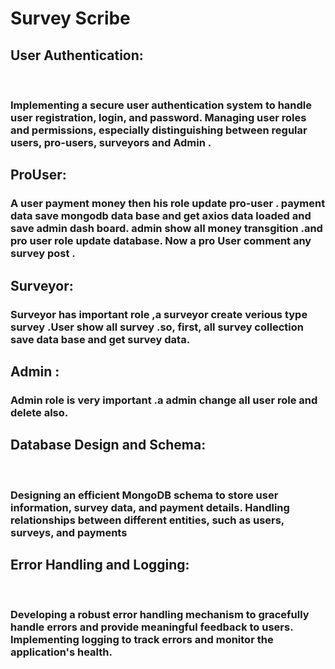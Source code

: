 # Survey Scribe


<h2>User Authentication:</h2> <br>
<h3>Implementing a secure user authentication system to handle user registration, login, and password. Managing user roles and permissions, especially distinguishing between regular users, pro-users, surveyors and Admin .</h3>

<h2>ProUser: </h2> <h3> A user payment money then his role update pro-user . payment data save mongodb data base and get axios data loaded and save admin dash board. admin show all money transgition .and pro user role update database. Now a pro User comment any survey post . </h3>

<h2>Surveyor: </h2><h3> Surveyor has important role ,a surveyor  create verious type survey .User show all survey .so, first, all survey collection save data base and get survey data. </h3>

<h2>Admin : </h2><h3> Admin role is very important  .a admin change all user role and delete also.</h3>

<h2>Database Design and Schema: </h2> <br>
<h3>Designing an efficient MongoDB schema to store user information, survey data, and payment details. Handling relationships between different entities, such as users, surveys, and payments</h3>

<h2>Error Handling and Logging: </h2><br>
<h3>Developing a robust error handling mechanism to gracefully handle errors and provide meaningful feedback to users. Implementing logging to track errors and monitor the application's health.</h3>